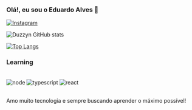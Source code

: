 ### Olá!, eu sou o Eduardo Alves 👋
[![Instagram](https://img.shields.io/badge/Instagram-E4405F?style=for-the-badge&logo=instagram&logoColor=white)](https://www.instagram.com/sevla.odraude/)

![Duzzyn GitHub stats](https://github-readme-stats.vercel.app/api?username=Duzzyn1&show_icons=true&theme=dracula)

[![Top Langs](https://github-readme-stats.vercel.app/api/top-langs/?username=Duzzyn1)](https://github.com/Duzzyn1/github-readme-stats)

### Learning

<div style="display: inline_block"><br/>
    <img align="center" alt="node" src="https://img.shields.io/badge/node.js-6DA55F?style=for-the-badge&logo=node.js&logoColor=white" />
    <img align="center" alt="typescript" src="https://shields.io/badge/TypeScript-3178C6?logo=TypeScript&logoColor=FFF&style=flat-square" />
    <img align="center" alt="react" src="https://img.shields.io/badge/React-20232A?style=for-the-badge&logo=react&logoColor=61DAFB" />
</div><br/>


Amo muito tecnologia e sempre buscando aprender o máximo possível!
